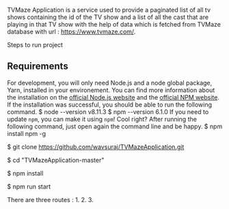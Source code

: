 TVMaze Application is a service used to provide a paginated list of all tv shows containing the id of the TV show and 
a list of all the cast that are playing in that TV show with the help of data which is fetched from TVMaze database with url : https://www.tvmaze.com/.

Steps to run project 

## Requirements
For development, you will only need Node.js and a node global package, Yarn, installed in your environement.
You can find more information about the installation on the [official Node.js website](https://nodejs.org/) and the [official NPM website](https://npmjs.org/).
If the installation was successful, you should be able to run the following command.
    $ node --version
    v8.11.3
    $ npm --version
    6.1.0
If you need to update `npm`, you can make it using `npm`! Cool right? After running the following command, just open again the command line and be happy.
    $ npm install npm -g

$ git clone https://github.com/wavsuraj/TVMazeApplication.git

$ cd "TVMazeApplication-master"

$ npm install

$ npm run start 

There are three routes : 
1.
2.
3.
    
